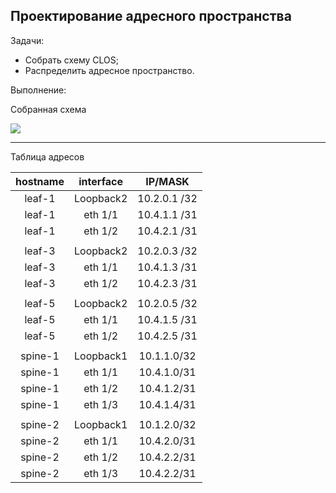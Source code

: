 ## Проектирование адресного пространства

Задачи:

- Собрать схему CLOS;
- Распределить адресное пространство.

Выполнение:

Собранная схема


![](https://github.com/MaxoBuk/OTUS_Data-center-network-design/blob/main/Homework/01/images/topology.jpeg)

---

Таблица адресов

| hostname | interface |   IP/MASK   |
| :------: | :-------: | :----------: |
|  leaf-1  | Loopback2 | 10.2.0.1 /32 |
|  leaf-1  |  eth 1/1  | 10.4.1.1 /31 |
|  leaf-1  |  eth 1/2  | 10.4.2.1 /31 |
|          |          |              |
|  leaf-3  | Loopback2 | 10.2.0.3 /32 |
|  leaf-3  |  eth 1/1  | 10.4.1.3 /31 |
|  leaf-3  |  eth 1/2  | 10.4.2.3 /31 |
|          |          |              |
|  leaf-5  | Loopback2 | 10.2.0.5 /32 |
|  leaf-5  |  eth 1/1  | 10.4.1.5 /31 |
|  leaf-5  |  eth 1/2  | 10.4.2.5 /31 |
|          |          |              |
| spine-1 | Loopback1 | 10.1.1.0/32 |
| spine-1 |  eth 1/1  | 10.4.1.0/31 |
| spine-1 |  eth 1/2  | 10.4.1.2/31 |
| spine-1 |  eth 1/3  | 10.4.1.4/31 |
|          |          |              |
| spine-2 | Loopback1 | 10.1.2.0/32 |
| spine-2 |  eth 1/1  | 10.4.2.0/31 |
| spine-2 |  eth 1/2  | 10.4.2.2/31 |
| spine-2 |  eth 1/3  | 10.4.2.2/31 |

